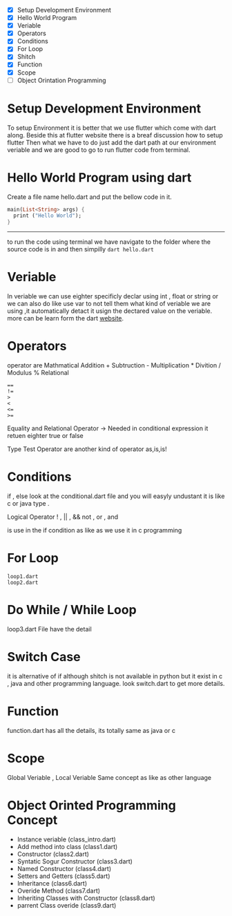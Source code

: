 - [x] Setup Development Environment
- [x] Hello World Program
- [x] Veriable
- [x] Operators
- [x] Conditions
- [x] For Loop
- [x] Shitch
- [x] Function
- [x] Scope
- [ ] Object Orintation Programming

# Setup Development Environment
To setup Environment it is better that we use flutter which come with dart along.
Beside this at flutter website there is a breaf discussion how to setup flutter
Then what we have to do just add the dart path at our environment veriable and we are good to go
to run flutter code from terminal.

# Hello World Program using dart
Create a file name hello.dart and put the bellow code in it.
```dart
main(List<String> args) {
  print ("Hello World");
}
```
----------
to run the code using terminal we have navigate to the folder where the source code is in
and then simpilly `dart hello.dart`

# Veriable
In veriable we can use eighter specificly declar using int , float or string or we can also do like 
use var to not tell them what kind of veriable we are using ,it automatically detact it usign the dectared value on the veriable.
more can be learn form the dart [website](https://www.dartlang.org/guides/language/language-tour#variables).

# Operators
operator are
Mathmatical 
 Addition +
 Subtruction -
 Multiplication *
 Divition /
 Modulus %
Relational
 ```
 ==
 !=
 >
 <
 <=
 >=
 ```
Equality and Relational Operator -> Needed in conditional expression it retuen eighter true or false

Type Test Operator are another kind of operator
 as,is,is!

# Conditions
if , else
look at the conditional.dart file and you will easyly undustant it is like c or java type .

Logical Operator
! , || , &&
not , or , and

is use in the if condition as like as we use it in c programming

# For Loop
```
loop1.dart
loop2.dart
```
# Do While / While Loop
loop3.dart File have the detail

# Switch Case
it is alternative of if although shitch is not available in python but it exist in c , java and other programming language.
look switch.dart to get more details.

# Function
function.dart has all the details, its totally same as java or c

# Scope
Global Veriable , Local Veriable
Same concept as like as other language

# Object Orinted Programming Concept
- Instance veriable (class_intro.dart)
- Add method into class (class1.dart)
- Constructor (class2.dart)
- Syntatic Sogur Constructor (class3.dart)
- Named Constructor (class4.dart)
- Setters and Getters (class5.dart)
- Inheritance (class6.dart)
- Overide Method (class7.dart)
- Inheriting Classes with Constructor (class8.dart)
- parrent Class overide (class9.dart)